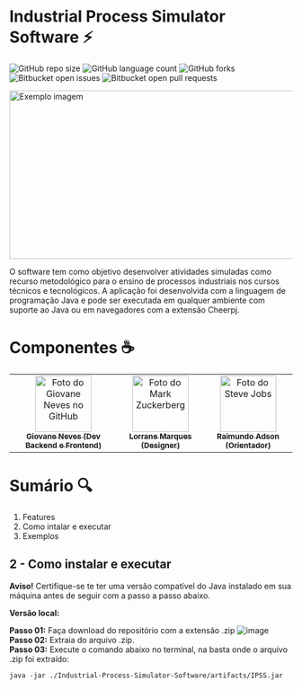 # Industrial Process Simulator Software ⚡

![GitHub repo size](https://img.shields.io/github/repo-size/giovaneneves7/Industrial-Process-Simulator-Software?style=for-the-badge)
![GitHub language count](https://img.shields.io/github/languages/count/giovaneneves7/Industrial-Process-Simulator-Software?style=for-the-badge)
![GitHub forks](https://img.shields.io/github/forks/giovaneneves7/Industrial-Process-Simulator-Software?style=for-the-badge)
![Bitbucket open issues](https://img.shields.io/bitbucket/issues/giovaneneves7/Industrial-Process-Simulator-Software?style=for-the-badge)
![Bitbucket open pull requests](https://img.shields.io/bitbucket/pr-raw/giovaneneves7/Industrial-Process-Simulator-Software?style=for-the-badge)

<img src="https://images.pexels.com/photos/3862132/pexels-photo-3862132.jpeg?auto=compress&cs=tinysrgb&w=1260&h=750&dpr=1" alt="Exemplo imagem" width="800" height="300">

O software tem como objetivo desenvolver atividades simuladas como recurso  metodológico para o ensino de processos industriais nos cursos técnicos e  tecnológicos. A aplicação foi desenvolvida com a linguagem de programação Java e pode ser executada em qualquer ambiente com suporte ao Java ou em navegadores com a extensão Cheerpj.

# Componentes ☕️

<table>
  <tr>
    <td align="center">
      <a href="#" title="defina o titulo do link">
        <img src="https://avatars.githubusercontent.com/u/123518676?v=4" width="100px;" alt="Foto do Giovane Neves no GitHub"/><br>
        <sub>
          <b>Giovane Neves (Dev Backend e Frontend)</b>
        </sub>
      </a>
    </td>
    <td align="center">
      <a href="#" title="defina o titulo do link">
        <img src="https://cdn-icons-png.flaticon.com/512/9187/9187604.png" width="100px;" alt="Foto do Mark Zuckerberg"/><br>
        <sub>
          <b>Lorrane Marques (Designer)</b>
        </sub>
      </a>
    </td>
    <td align="center">
      <a href="#" title="defina o titulo do link">
        <img src="https://cdn-icons-png.flaticon.com/512/9187/9187604.png" width="100px;" alt="Foto do Steve Jobs"/><br>
        <sub>
          <b>Raimundo Adson (Orientador)</b>
        </sub>
      </a>
    </td>
  </tr>
</table>

# Sumário 🔍
1. Features
2. Como intalar e executar
3. Exemplos

## 2 - Como instalar e executar

**Aviso!** Certifique-se te ter uma versão compatível do Java instalado em sua máquina antes de seguir com a passo a passo abaixo.

**Versão local:**

**Passo 01:** Faça download do repositório com a extensão .zip
![image](https://github.com/giovaneneves7/Industrial-Process-Simulator-Software/assets/123518676/52321d63-da3b-41d2-82a9-ba0ad3d13add)
**Passo 02:** Extraia do arquivo .zip. <br>
**Passo 03:** Execute o comando abaixo no terminal, na basta onde o arquivo .zip foi extraído:
```
java -jar ./Industrial-Process-Simulator-Software/artifacts/IPSS.jar
```

